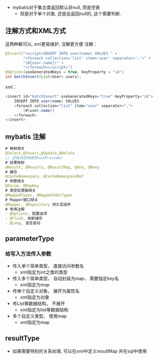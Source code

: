 - mybatis对于集合类返回默认非null, 而是空表
	- 但是对于单个对象, 还是会返回null的, 这个需要判断.
## 注解方式和XML方式
这两种都可以, xml更易维护, 注解更方便
注解：
```java
@Insert("<script>INSERT INTO user(name) VALUES " +
        "<foreach collection='list' item='user' separator=','>" +
        "(#{user.name})" +
        "</foreach></script>")
@Options(useGeneratedKeys = true, keyProperty = "id")
int batchInsert(List<User> users);
```
xml：
```java
<insert id="batchInsert" useGeneratedKeys="true" keyProperty="id">
    INSERT INTO user(name) VALUES
    <foreach collection="list" item="user" separator=",">
        (#{user.name})
    </foreach>
</insert>
```

## mybatis 注解
```java
# 映射相关
@Select,@Insert,@Update,@Delete
// 还有动态映射的xxxProvider
# 结果映射
@Result, @Results, @ResultMap, @One, @Many
# 缓存
@CacheNamespace, @CacheNamespaceRef
# 参数相关
@Param, @MapKey
# 类型处理器相关
@MappedTypes, @MappedJdbcTypes
# Mapper接口相关
@Mapper, @Repository 持久层组件
# 常用注解
- @Options, 配置选项
- @Flush, 刷新缓存
- @Lang, 语言驱动
```

## parameterType

### 给写入方法传入参数
- 传入单个简单类型， 直接访问参数名
	- xml指定为int之类的类型
- 传入多个简单类型， 自动封装为map， 需要指定key名
	- xml指定为map
- 传单个自定义对象， 展开为属性名
	- xml指定为对象
- 传List等数据结构， 不展开
	- xml指定为list等数据结构
- 多个自定义类型， 使用map
	- xml指定为map
## resultType
- 如果需要特别的关系处理, 可以在xml中定义resultMap 并在sql中使用